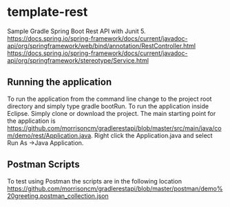 # template-rest
Sample Gradle Spring Boot Rest API with Junit 5. 
<https://docs.spring.io/spring-framework/docs/current/javadoc-api/org/springframework/web/bind/annotation/RestController.html>  
<https://docs.spring.io/spring-framework/docs/current/javadoc-api/org/springframework/stereotype/Service.html>  

## Running the application
To run the application from the command line change to  the project root directory and simply type gradle bootRun.
To run the application inside Eclipse.
Simply clone or download the project. 
The main starting point for the application is <https://github.com/morrisoncm/gradlerestapi/blob/master/src/main/java/com/demo/rest/Application.java>.
Right click the Application.java  and select Run As ->Java Application.

## Postman Scripts
To test using Postman the scripts are in the following location <https://github.com/morrisoncm/gradlerestapi/blob/master/postman/demo%20greeting.postman_collection.json>
